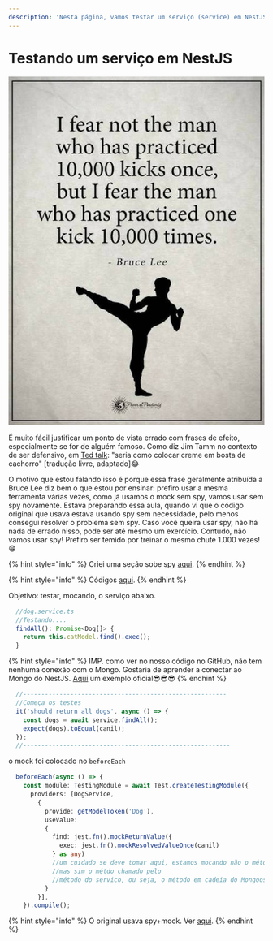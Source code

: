 ```yaml
---
description: 'Nesta página, vamos testar um serviço (service) em NestJS.'
---
```


# Testando um serviço em NestJS

![Frase atribu&#xED;da a Bruce Lee ](../.gitbook/assets/bruce-lee.jpg)

É muito fácil justificar um ponto de vista errado com frases de efeito, especialmente se for de alguém famoso. Como diz Jim Tamm no contexto de ser defensivo, em [Ted talk](https://www.youtube.com/watch?v=vjSTNv4gyMM): "seria como colocar creme em bosta de cachorro" \[tradução livre, adaptado\]😂

O motivo que estou falando isso é porque essa frase geralmente atribuída a Bruce Lee diz bem o que estou por ensinar: prefiro usar a mesma ferramenta várias vezes, como já usamos o mock sem spy, vamos usar sem spy novamente. Estava preparando essa aula, quando vi que o código original que usava estava usando spy sem necessidade, pelo menos consegui resolver o problema sem spy. Caso você queira usar spy, não há nada de errado nisso, pode ser até mesmo um exercício. Contudo, não vamos usar spy! Prefiro ser temido por treinar o mesmo chute 1.000 vezes! 😁

{% hint style="info" %}
Criei uma seção sobe spy [aqui](../um-curso-sintetico-em-jest/spyon.md).
{% endhint %}

{% hint style="info" %}
Códigos [aqui](https://github.com/JorgeGuerraPires/curso-mongoose/tree/mock_service_nestjs).
{% endhint %}

Objetivo: testar, mocando, o serviço abaixo.



```typescript
  //dog.service.ts
  //Testando....
  findAll(): Promise<Dog[]> {
    return this.catModel.find().exec();
  }

```

{% hint style="info" %}
IMP. como ver no nosso código no GitHub, não tem nenhuma conexão com o Mongo. Gostaria de aprender a conectar ao Mongo do NestJS. [Aqui](https://github.com/JorgeGuerraPires/nest/tree/master/sample/06-mongoose) um exemplo oficial😎😎😎
{% endhint %}

```typescript
  //--------------------------------------------------------
  //Começa os testes
  it('should return all dogs', async () => {
    const dogs = await service.findAll();
    expect(dogs).toEqual(canil);
  });
  //---------------------------------------------------------

```

o mock foi colocado no `beforeEach`

```typescript
  beforeEach(async () => {
    const module: TestingModule = await Test.createTestingModule({
      providers: [DogService,
        {
          provide: getModelToken('Dog'),
          useValue:
          {
            find: jest.fn().mockReturnValue({
              exec: jest.fn().mockResolvedValueOnce(canil)
            } as any)
            //um cuidado se deve tomar aqui, estamos mocando não o método do service, 
            //mas sim o métdo chamado pelo 
            //método do servico, ou seja, o método em cadeia do Mongoose
          }
        }],
    }).compile();

```

{% hint style="info" %}
O original usava spy+mock. Ver [aqui](https://github.com/JorgeGuerraPires/testing-nestjs/blob/master/apps/mongo-sample/src/cat/cat.service.spec.ts).
{% endhint %}



